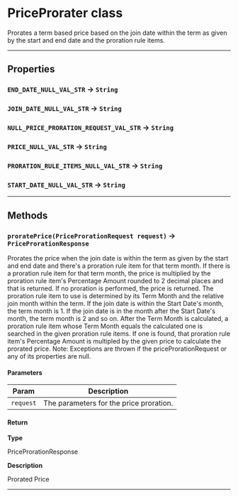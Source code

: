 # PriceProrater class

Prorates a term based price based on the join date within the term as given by the start and end date and the proration rule items.

---
## Properties

### `END_DATE_NULL_VAL_STR` → `String`

### `JOIN_DATE_NULL_VAL_STR` → `String`

### `NULL_PRICE_PRORATION_REQUEST_VAL_STR` → `String`

### `PRICE_NULL_VAL_STR` → `String`

### `PRORATION_RULE_ITEMS_NULL_VAL_STR` → `String`

### `START_DATE_NULL_VAL_STR` → `String`

---
## Methods
### `proratePrice(PriceProrationRequest request)` → `PriceProrationResponse`

Prorates the price when the join date is within the term as given by the start and end date and there's a proration rule item for that term month. If there is a proration rule item for that term month, the price is multiplied by the proration rule item's Percentage Amount rounded to 2 decimal places and that is returned. If no proration is performed, the price is returned. The proration rule item to use is determined by its Term Month and the relative join month within the term. If the join date is within the Start Date's month, the term month is 1. If the join date is in the month after the Start Date's month, the term month is 2 and so on. After the Term Month is calculated, a proration rule item whose Term Month equals the calculated one is searched in the given proration rule items. If one is found, that proration rule item's Percentage Amount is multipled by the given price to calculate the prorated price. Note: Exceptions are thrown if the priceProrationRequest or any of its properties are null.

#### Parameters
|Param|Description|
|-----|-----------|
|`request` |  The parameters for the price proration. |

#### Return

**Type**

PriceProrationResponse

**Description**

Prorated Price

---
